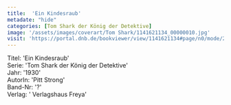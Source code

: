 ```yaml
---
title:  'Ein Kindesraub'
metadate: "hide"
categories: [Tom Shark der König der Detektive]
image: '/assets/images/coverart/Tom Shark/1141621134_00000010.jpg'
visit: 'https://portal.dnb.de/bookviewer/view/1141621134#page/n0/mode/2up'
---
```

Titel: 'Ein Kindesraub' <br>
Serie: 'Tom Shark der König der Detektive' <br>
Jahr: '1930' <br>
AutorIn: 'Pitt Strong' <br>
Band-Nr: '?' <br>
Verlag: ' Verlagshaus Freya'